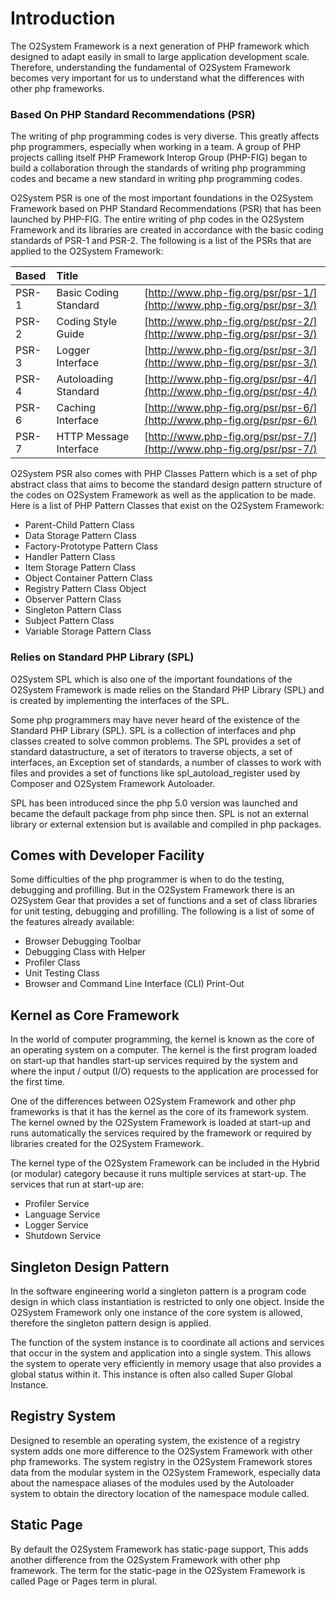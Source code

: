 # Introduction

The O2System Framework is a next generation of PHP framework which designed to adapt easily in small to large application development scale. Therefore, understanding the fundamental of O2System Framework becomes very important for us to understand what the differences with other php frameworks.

### Based On PHP Standard Recommendations \(PSR\)

The writing of php programming codes is very diverse. This greatly affects php programmers, especially when working in a team. A group of PHP projects calling itself PHP Framework Interop Group \(PHP-FIG\) began to build a collaboration through the standards of writing php programming codes and became a new standard in writing php programming codes.

O2System PSR is one of the most important foundations in the O2System Framework based on PHP Standard Recommendations \(PSR\) that has been launched by PHP-FIG. The entire writing of php codes in the O2System Framework and its libraries are created in accordance with the basic coding standards of PSR-1 and PSR-2. The following is a list of the PSRs that are applied to the O2System Framework:

| Based | Title |  |
| :--- | :--- | :--- |
| PSR-1 | Basic Coding Standard | [http://www.php-fig.org/psr/psr-1/](http://www.php-fig.org/psr/psr-3/) |
| PSR-2 | Coding Style Guide | [http://www.php-fig.org/psr/psr-2/](http://www.php-fig.org/psr/psr-3/) |
| PSR-3 | Logger Interface | [http://www.php-fig.org/psr/psr-3/](http://www.php-fig.org/psr/psr-3/) |
| PSR-4 | Autoloading Standard | [http://www.php-fig.org/psr/psr-4/](http://www.php-fig.org/psr/psr-4/) |
| PSR-6 | Caching Interface | [http://www.php-fig.org/psr/psr-6/](http://www.php-fig.org/psr/psr-6/) |
| PSR-7 | HTTP Message Interface | [http://www.php-fig.org/psr/psr-7/](http://www.php-fig.org/psr/psr-7/) |

O2System PSR also comes with PHP Classes Pattern which is a set of php abstract class that aims to become the standard design pattern structure of the codes on O2System Framework as well as the application to be made. Here is a list of PHP Pattern Classes that exist on the O2System Framework:

* Parent-Child Pattern Class
* Data Storage Pattern Class
* Factory-Prototype Pattern Class
* Handler Pattern Class
* Item Storage Pattern Class
* Object Container Pattern Class
* Registry Pattern Class Object
* Observer Pattern Class
* Singleton Pattern Class
* Subject Pattern Class
* Variable Storage Pattern Class

### Relies on Standard PHP Library \(SPL\)

O2System SPL which is also one of the important foundations of the O2System Framework is made relies on the Standard PHP Library \(SPL\) and is created by implementing the interfaces of the SPL.

Some php programmers may have never heard of the existence of the Standard PHP Library \(SPL\). SPL is a collection of interfaces and php classes created to solve common problems. The SPL provides a set of standard datastructure, a set of iterators to traverse objects, a set of interfaces, an Exception set of standards, a number of classes to work with files and provides a set of functions like spl\_autoload\_register used by Composer and O2System Framework Autoloader.

SPL has been introduced since the php 5.0 version was launched and became the default package from php since then. SPL is not an external library or external extension but is available and compiled in php packages.

## Comes with Developer Facility

Some difficulties of the php programmer is when to do the testing, debugging and profilling. But in the O2System Framework there is an O2System Gear that provides a set of functions and a set of class libraries for unit testing, debugging and profilling. The following is a list of some of the features already available:

* Browser Debugging Toolbar
* Debugging Class with Helper
* Profiler Class
* Unit Testing Class
* Browser and Command Line Interface \(CLI\) Print-Out

## Kernel as Core Framework

In the world of computer programming, the kernel is known as the core of an operating system on a computer. The kernel is the first program loaded on start-up that handles start-up services required by the system and where the input / output \(I/O\) requests to the application are processed for the first time.

One of the differences between O2System Framework and other php frameworks is that it has the kernel as the core of its framework system. The kernel owned by the O2System Framework is loaded at start-up and runs automatically the services required by the framework or required by libraries created for the O2System Framework.

The kernel type of the O2System Framework can be included in the Hybrid \(or modular\) category because it runs multiple services at start-up. The services that run at start-up are:

* Profiler Service
* Language Service
* Logger Service
* Shutdown Service

## Singleton Design Pattern

In the software engineering world a singleton pattern is a program code design in which class instantiation is restricted to only one object. Inside the O2System Framework only one instance of the core system is allowed, therefore the singleton pattern design is applied.

The function of the system instance is to coordinate all actions and services that occur in the system and application into a single system. This allows the system to operate very efficiently in memory usage that also provides a global status within it. This instance is often also called Super Global Instance.

## Registry System

Designed to resemble an operating system, the existence of a registry system adds one more difference to the O2System Framework with other php frameworks. The system registry in the O2System Framework stores data from the modular system in the O2System Framework, especially data about the namespace aliases of the modules used by the Autoloader system to obtain the directory location of the namespace module called.

## Static Page

By default the O2System Framework has static-page support, This adds another difference from the O2System Framework with other php framework. The term for the static-page in the O2System Framework is called Page or Pages term in plural.

